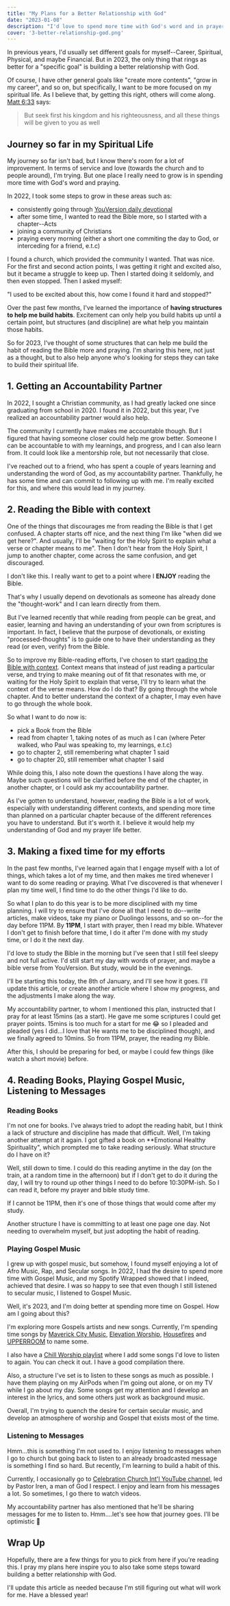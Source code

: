 ```yaml
---
title: "My Plans for a Better Relationship with God"
date: "2023-01-08"
description: "I'd love to spend more time with God's word and in prayers this year. Here are my plans on structures I intend to set in place to achieve this"
cover: '3-better-relationship-god.png'
---
```


In previous years, I'd usually set different goals for myself--Career, Spiritual, Physical, and maybe Financial. But in 2023, the only thing that rings as better for a "specific goal" is building a better relationship with God.

Of course, I have other general goals like "create more contents", "grow in my career", and so on, but specifically, I want to be more focused on my spiritual life. As I believe that, by getting this right, others will come along. [Matt 6:33](https://www.bible.com/en-GB/bible/111/mat.6.33) says:

> But seek first his kingdom and his righteousness, and all these things will be given to you as well

## Journey so far in my Spiritual Life

My journey so far isn't bad, but I know there's room for a lot of improvement. In terms of service and love (towards the church and to people around), I'm trying. But one place I really need to grow is in spending more time with God's word and praying.

In 2022, I took some steps to grow in these areas such as:

* consistently going through [YouVersion daily devotional](https://www.bible.com/verse-of-the-day)
* after some time, I wanted to read the Bible more, so I started with a chapter--Acts
* joining a community of Christians
* praying every morning (either a short one commiting the day to God, or interceding for a friend, e.t.c)

I found a church, which provided the community I wanted. That was nice. For the first and second action points, I was getting it right and excited also, but it became a struggle to keep up. Then I started doing it seldomly, and then even stopped. Then I asked myself:

"I used to be excited about this, how come I found it hard and stopped?"

Over the past few months, I've learned the importance of **having structures to help me build habits**. Excitement can only help you build habits up until a certain point, but structures (and discipline) are what help you maintain those habits.

So for 2023, I've thought of some structures that can help me build the habit of reading the Bible more and praying. I'm sharing this here, not just as a thought, but to also help anyone who's looking for steps they can take to build their spiritual life.

## 1. Getting an Accountability Partner

In 2022, I sought a Christian community, as I had greatly lacked one since graduating from school in 2020. I found it in 2022, but this year, I've realized an accountability partner would also help.

The community I currently have makes me accountable though. But I figured that having someone closer could help me grow better. Someone I can be accountable to with my learnings, and progress, and I can also learn from. It could look like a mentorship role, but not necessarily that close.

I've reached out to a friend, who has spent a couple of years learning and understanding the word of God, as my accountability partner. Thankfully, he has some time and can commit to following up with me. I'm really excited for this, and where this would lead in my journey.

## 2. Reading the Bible with context

One of the things that discourages me from reading the Bible is that I get confused. A chapter starts off nice, and the next thing I'm like "when did we get here?". And usually, I'll be "waiting for the Holy Spirit to explain what a verse or chapter means to me". Then I don't hear from the Holy Spirit, I jump to another chapter, come across the same confusion, and get discouraged.

I don't like this. I really want to get to a point where I **ENJOY** reading the Bible.

That's why I usually depend on devotionals as someone has already done the "thought-work" and I can learn directly from them.

But I've learned recently that while reading from people can be great, and easier, learning and having an understanding of your own from scriptures is important. In fact, I believe that the purpose of devotionals, or existing "processed-thoughts" is to guide one to have their understanding as they read (or even, verify) from the Bible.

So to improve my Bible-reading efforts, I've chosen to start [reading the Bible with context](/reading-the-bible-with-context). Context means that instead of just reading a particular verse, and trying to make meaning out of fit that resonates with me, or waiting for the Holy Spirit to explain that verse, I'll try to learn what the context of the verse means. How do I do that? By going through the whole chapter. And to better understand the context of a chapter, I may even have to go through the whole book.

So what I want to do now is:

* pick a Book from the Bible
* read from chapter 1, taking notes of as much as I can (where Peter walked, who Paul was speaking to, my learnings, e.t.c)
* go to chapter 2, still remembering what chapter 1 said
* go to chapter 20, still remember what chapter 1 said

While doing this, I also note down the questions I have along the way. Maybe such questions will be clarified before the end of the chapter, in another chapter, or I could ask my accountability partner.

As I've gotten to understand, however, reading the Bible is a lot of work, especially with understanding different contexts, and spending more time than planned on a particular chapter because of the different references you have to understand. But it's worth it. I believe it would help my understanding of God and my prayer life better.

## 3. Making a fixed time for my efforts

In the past few months, I've learned again that I engage myself with a lot of things, which takes a lot of my time, and then makes me tired whenever I want to do some reading or praying. What I've discovered is that whenever I plan my time well, I find time to do the other things I'd like to do.

So what I plan to do this year is to be more disciplined with my time planning. I will try to ensure that I've done all that I need to do--write articles, make videos, take my piano or Duolingo lessons, and so on--for the day before 11PM. By **11PM**, I start with prayer, then I read my bible. Whatever I don't get to finish before that time, I do it after I'm done with my study time, or I do it the next day.

I'd love to study the Bible in the morning but I've seen that I still feel sleepy and not full active. I'd still start my day with words of prayer, and maybe a bible verse from YouVersion. But study, would be in the evenings.

I'll be starting this today, the 8th of January, and I'll see how it goes. I'll update this article, or create another article where I show my progress, and the adjustments I make along the way.

My accountability partner, to whom I mentioned this plan, instructed that I pray for at least 15mins (as a start). He gave me some scriptures I could get prayer points. 15mins is too much for a start for me 😂 so I pleaded and pleaded (yes I did...I love that He wants me to be disciplined though), and we finally agreed to 10mins. So from 11PM, prayer, the reading my Bible.

After this, I should be preparing for bed, or maybe I could few things (like watch a short movie) before.

## 4. Reading Books, Playing Gospel Music, Listening to Messages

### Reading Books

I'm not one for books. I've always tried to adopt the reading habit, but I think a lack of structure and discipline has made that difficult. Well, I'm taking another attempt at it again. I got gifted a book on **Emotional Healthy Spirituality", which prompted me to take reading seriously. What structure do I have on it?

Well, still down to time. I could do this reading anytime in the day (on the train, at a random time in the afternoon) but if I don't get to do it during the day, I will try to round up other things I need to do before 10:30PM-ish. So I can read it, before my prayer and bible study time.

If I cannot be 11PM, then it's one of those things that would come after my study.

Another structure I have is committing to at least one page one day. Not needing to overwhelm myself, but just adopting the habit of reading.

### Playing Gospel Music

I grew up with gospel music, but somehow, I found myself enjoying a lot of Afro Music, Rap, and Secular songs. In 2022, I had the desire to spend more time with Gospel Music, and my Spotify Wrapped showed that I indeed, achieved that desire. I was so happy to see that even though I still listened to secular music, I listened to Gospel Music.

Well, it's 2023, and I'm doing better at spending more time on Gospel. How am I going about this?

I'm exploring more Gospels artists and new songs. Currently, I'm spending time songs by [Maverick City Music](https://open.spotify.com/artist/58r1rB5t3VF5X6yXGPequV?si=FnDRcFxWSQadZ-aeZyuFew), [Elevation Worship](https://open.spotify.com/artist/3YCKuqpv9nCsIhJ2v8SMix?si=LSWLSic9SsmhHZL0HI4k6g), [Housefires](https://open.spotify.com/artist/6egyCFgiJ1j941PaxKoWJD?si=hxudtJDhThms4XKzC4etFQ) and [UPPERROOM](https://open.spotify.com/artist/107CG0UhUl9GJnPwF83N63?si=dBrFXjOIRSSMQaeFja8tAQ) to name some.

I also have a [Chill Worship playlist](https://open.spotify.com/playlist/4ICONSv6WH7boDV2wtMglw?si=6ad895a1ee614ee0) where I add some songs I'd love to listen to again. You can check it out. I have a good compilation there.

Also, a structure I've set is to listen to these songs as much as possible. I have them playing on my AirPods when I'm going out alone, or on my TV while I go about my day. Some songs get my attention and I develop an interest in the lyrics, and some others just work as background music.

Overall, I'm trying to quench the desire for certain secular music, and develop an atmosphere of worship and Gospel that exists most of the time.

### Listening to Messages

Hmm...this is something I'm not used to. I enjoy listening to messages when I go to church but going back to listen to an already broadcasted message is something I find so hard. But recently, I'm learning to build a habit of this.

Currently, I occasionally go to [Celebration Church Int'l YouTube channel](https://www.youtube.com/@CelebrationChurchNG/videos), led by Pastor Iren, a man of God I respect. I enjoy and learn from his messages a lot. So sometimes, I go there to watch videos.

My accountability partner has also mentioned that he'll be sharing messages for me to listen to. Hmm....let's see how that journey goes. I'll be optimistic 🫣

## Wrap Up

Hopefully, there are a few things for you to pick from here if you're reading this. I pray my plans here inspire you to also take some steps toward building a better relationship with God.

I'll update this article as needed because I'm still figuring out what will work for me. Have a blessed year!